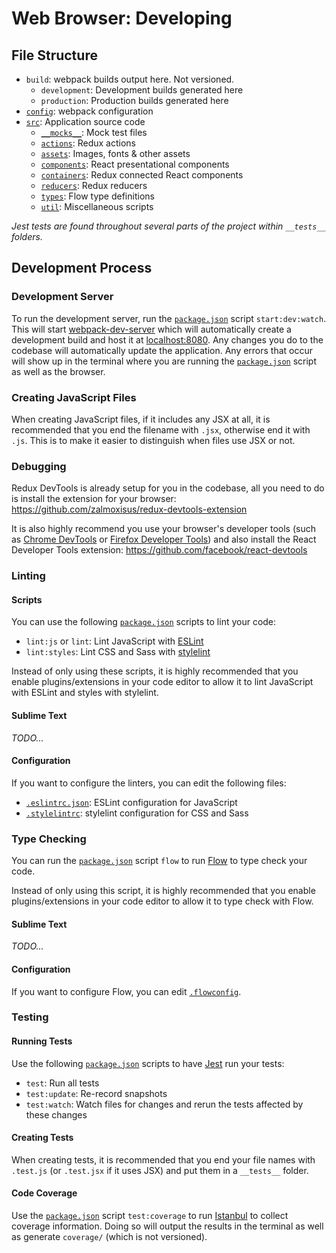 # Web Browser: Developing
## File Structure
* `build`: webpack builds output here. Not versioned.
  * `development`: Development builds generated here
  * `production`: Production builds generated here
* [`config`](../../config): webpack configuration
* [`src`](../../src): Application source code
  * [`__mocks__`](../../src/__mocks__): Mock test files
  * [`actions`](../../src/actions): Redux actions
  * [`assets`](../../src/assets): Images, fonts & other assets
  * [`components`](../../src/components): React presentational components
  * [`containers`](../../src/containers): Redux connected React components
  * [`reducers`](../../src/reducers): Redux reducers
  * [`types`](../../src/types): Flow type definitions
  * [`util`](../../src/util): Miscellaneous scripts

*Jest tests are found throughout several parts of the project within `__tests__` folders.*

## Development Process
### Development Server
To run the development server, run the [`package.json`](../../package.json) script `start:dev:watch`. This will start [webpack-dev-server](https://github.com/webpack/webpack-dev-server) which will automatically create a development build and host it at [localhost:8080](http://localhost:8080). Any changes you do to the codebase will automatically update the application. Any errors that occur will show up in the terminal where you are running the [`package.json`](../../package.json) script as well as the browser.

### Creating JavaScript Files
When creating JavaScript files, if it includes any JSX at all, it is recommended that you end the filename with `.jsx`, otherwise end it with `.js`. This is to make it easier to distinguish when files use JSX or not.

### Debugging
Redux DevTools is already setup for you in the codebase, all you need to do is install the extension for your browser: https://github.com/zalmoxisus/redux-devtools-extension

It is also highly recommend you use your browser's developer tools (such as [Chrome DevTools](https://developers.google.com/web/tools/chrome-devtools) or [Firefox Developer Tools](https://developer.mozilla.org/en-US/docs/Tools)) and also install the React Developer Tools extension: https://github.com/facebook/react-devtools

### Linting
#### Scripts
You can use the following [`package.json`](../../package.json) scripts to lint your code:

* `lint:js` or `lint`: Lint JavaScript with [ESLint](https://eslint.org)
* `lint:styles`: Lint CSS and Sass with [stylelint](https://stylelint.io)

Instead of only using these scripts, it is highly recommended that you enable plugins/extensions in your code editor to allow it to lint JavaScript with ESLint and styles with stylelint.

#### Sublime Text
*TODO...*

#### Configuration
If you want to configure the linters, you can edit the following files:

* [`.eslintrc.json`](../../.eslintrc.json): ESLint configuration for JavaScript
* [`.stylelintrc`](../../.stylelintrc): stylelint configuration for CSS and Sass

### Type Checking
You can run the [`package.json`](../../package.json) script `flow` to run [Flow](https://flow.org) to type check your code.

Instead of only using this script, it is highly recommended that you enable plugins/extensions in your code editor to allow it to type check with Flow.

#### Sublime Text
*TODO...*

#### Configuration
If you want to configure Flow, you can edit [`.flowconfig`](../../.flowconfig).

### Testing
#### Running Tests
Use the following [`package.json`](../../package.json) scripts to have [Jest](https://jestjs.io) run your tests:

* `test`: Run all tests
* `test:update`: Re-record snapshots
* `test:watch`: Watch files for changes and rerun the tests affected by these changes

#### Creating Tests
When creating tests, it is recommended that you end your file names with `.test.js` (or `.test.jsx` if it uses JSX) and put them in a `__tests__` folder.

#### Code Coverage
Use the [`package.json`](../../package.json) script `test:coverage` to run [Istanbul](https://istanbul.js.org) to collect coverage information. Doing so will output the results in the terminal as well as generate `coverage/` (which is not versioned).
